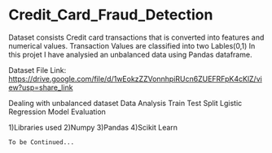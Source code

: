 # Credit_Card_Fraud_Detection 

Dataset consists Credit card transactions that is converted into features and numerical values. 
Transaction Values are classified into two Lables(0,1)
In this projet I have analysied an unbalanced data using Pandas dataframe.



Dataset File Link:
https://drive.google.com/file/d/1wEokzZZVonnhpiRUcn6ZUEFRFpK4cKlZ/view?usp=share_link

Dealing with unbalanced dataset
Data Analysis
Train Test Split 
Lgistic Regression Model
Evaluation

1)Libraries used 
2)Numpy 
3)Pandas
4)Scikit Learn

    To be Continued...
